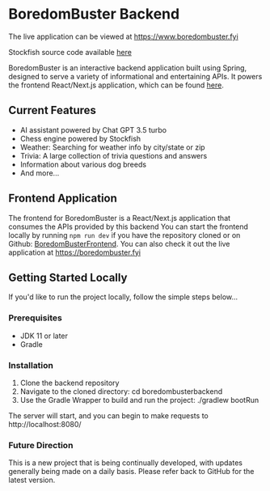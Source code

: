 # BoredomBuster Backend

The live application can be viewed at https://www.boredombuster.fyi

Stockfish source code available [here](https://github.com/official-stockfish/Stockfish)

BoredomBuster is an interactive backend application built using Spring, designed to serve a variety of informational and entertaining APIs. 
It powers the frontend React/Next.js application, which can be found [here](https://github.com/adam-knight1/boredombusterfrontend).

## Current Features

- AI assistant powered by Chat GPT 3.5 turbo
- Chess engine powered by Stockfish
- Weather: Searching for weather info by city/state or zip
- Trivia: A large collection of trivia questions and answers
- Information about various dog breeds
- And more...

## Frontend Application

The frontend for BoredomBuster is a React/Next.js application that consumes the APIs provided by this backend 
You can start the frontend locally by running `npm run dev` if you have the repository cloned or on Github: [BoredomBusterFrontend](https://github.com/adam-knight1/boredombusterfrontend).  You can also check it out the live application at https://boredombuster.fyi

## Getting Started Locally

If you'd like to run the project locally, follow the simple steps below...

### Prerequisites

- JDK 11 or later
- Gradle

### Installation

1. Clone the backend repository
2. Navigate to the cloned directory: cd boredombusterbackend
3. Use the Gradle Wrapper to build and run the project: ./gradlew bootRun

The server will start, and you can begin to make requests to http://localhost:8080/

### Future Direction

This is a new project that is being continually developed, with updates generally being made on a daily basis.
Please refer back to GitHub for the latest version.

